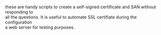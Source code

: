 these are handy scripts to create a self-signed certificate and SAN without responding to  
all the questions.  It is useful to automate SSL certifiate during the configuration  
a web server for testing purposes.  

